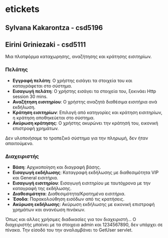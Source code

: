 # etickets
## Sylvana Kakarontza - csd5196
## Eirini Griniezaki - csd5111

Μια πλατφόρμα καταχωρησης, αναζήτησης και κράτησης εισιτηρίων.

### Πελάτης
- **Εγγραφή πελάτη**: Ο χρήστης εισάγει τα στοιχεία του και καταγράφεται στο σύστημα.
- **Εισαγωγή πελάτη**: Ο χρήστης εισάγει τα στοιχεία του, ξεκινάει Http session 30 mins.
- **Αναζήτηση εισιτηρίου**: Ο χρήστης αναζητά διαθέσιμα εισιτήρια ανά εκδήλωση.
- **Κράτηση εισιτηρίων**: Επιλογή από κατηγορίες και κράτηση εισιτηρίων, η κράτηση αποθηκεύεται στο σύστημα.
- **Ακύρωση κράτησης**: Ο χρήστης ακυρώνει την κράτησή του, εικονική επιστροφή χρημάτων.

Δεν υλοποιήσαμε το τραπεζικό σύστημα για την πληρωμή, δεν ήταν απαιτούμενο.

### Διαχειριστής
- **Βάση**: Αρχικοποίηση και διαγραφή βάσης.
- **Εισαγωγή εκδήλωσης**: Καταγραφή εκδήλωσης με διαθεσιμότητα VIP και General εισιτήρια.
- **Εισαγωγή εισιτηρίου**: Εισαγωγή εισιτηρίου με ταυτόχρονα με την καταγραφή της εκδήλωσης.
- **Διαθεσιμότητα**: Διαθεσιμότητα/Κρατημένα εισιτήρια.
- **Έσοδα**: Παρακολούθηση εισόδων από τις κρατήσεις.
- **Ακύρωση εκδήλωσης**: Ακύρωση εκδήλωσης με εικονική επιστροφή χρημάτων και ανανέωση πινάκων.

Όπως και αλλες χρήσιμες διαδικασίες για τον διαχειριστή...
Ο διαχειριστής μπαίνει με τα στοιχεια admin και 1234567890, δεν υπάρχει σε πίνακα.
Την είσοδό του την αναλαμβάνει το GetUser servlet.